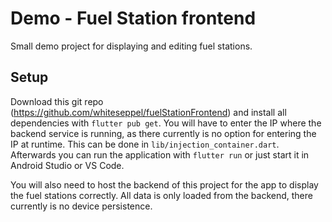 # Demo - Fuel Station frontend
Small demo project for displaying and editing fuel stations.

## Setup
Download this git repo (https://github.com/whiteseppel/fuelStationFrontend) and 
install all dependencies with `flutter pub get`. You will have to enter the IP where
the backend service is running, as there currently is no option for entering the IP
at runtime. This can be done in `lib/injection_container.dart`. Afterwards you can 
run the application with `flutter run` or just start it in Android Studio or VS Code. 

You will also need to host the backend of this project for the app to display the
fuel stations correctly. All data is only loaded from the backend, there currently is 
no device persistence.
